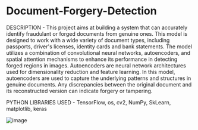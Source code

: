# Document-Forgery-Detection

DESCRIPTION - This project aims at building a system that can accurately identify fraudulant or forged documents from genuine ones. This model is designed to work with a wide variety of document types, including passports, driver's licenses, identity cards and bank statements.
The model utilizes a combination of convolutional neural networks, autoencoders, and spatial attention mechanisms to enhance its performance in detecting forged regions in images. 
Autoencoders are neural network architectures used for dimensionality reduction and feature learning. In this model, autoencoders are used to capture the underlying patterns and structures in genuine documents. Any discrepancies between the original document and its reconstructed version can indicate forgery or tampering.

PYTHON LIBRARIES USED - TensorFlow, os, cv2, NumPy, SkLearn, matplotlib, keras


![image](https://github.com/divyanshsahu2020/Document-Forgery-Detection/assets/80671629/5096eb52-6da3-4664-bc6f-6cf4d42e6322)

